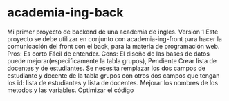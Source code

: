 # academia-ing-back
Mi primer proyecto de backend de una academia de ingles. Version 1
Este proyecto se debe utilizar en conjunto con academia-ing-front para hacer la comunicación del front con el back, para la materia de programación web.
Pros:
Es corto
Fácil de entender.
Cons:
El diseño de las bases de datos puede mejorar(especificamente la tabla grupos),
Pendiente
Crear lista de docentes y de estudiantes.
Se necesita remplazar los dos campos de estudiante y docente de la tabla grupos con  otros dos campos que tengan los id: lista de estudiantes y lista de  docentes.
Mejorar los nombres de los metodos y las variables.
Optimizar el código
